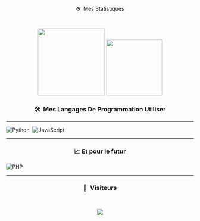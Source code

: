<p align="center">⚙️ &nbsp;Mes Statistiques</p>
<br>
<p align="center">
<a>
  <img height="180em" src="https://github-readme-stats-eight-theta.vercel.app/api?username=lixiocrac&show_icons=true&theme=react&include_all_commits=true&locale=fr"/>
  <img height="150em" src="https://github-readme-stats-eight-theta.vercel.app/api/top-langs/?username=lixiocrac&layout=compact&langs_count=8&theme=react&locale=fr"/>
</a>
  
</p>

### <p align="center">🛠 &nbsp;Mes Langages De Programmation Utiliser</p>

-----

![Python](https://img.shields.io/badge/-Python-05122A?style=flat&logo=python)&nbsp;
![JavaScript](https://img.shields.io/badge/-JavaScript-05122A?style=flat&logo=javascript)&nbsp;

-----

### <p align="center">📈 Et pour le futur</p>

![PHP](https://img.shields.io/badge/-PHP-05122A?style=flat&logo=PHP&logoColor=FFA518)&nbsp;

-----

### <p align="center">👀 &nbsp;Visiteurs</p>
<br>
<p align="center">
  <img src="https://profile-counter.glitch.me/lixiocrac/count.svg" />
</p>
